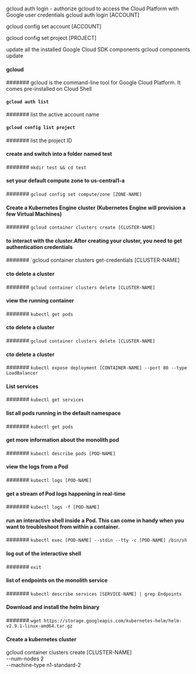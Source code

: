gcloud auth login - authorize gcloud to access the Cloud Platform with Google user credentials
gcloud auth login [ACCOUNT]

gcloud config set account [ACCOUNT]

gcloud config set project [PROJECT]

update all the installed Google Cloud SDK components
gcloud components update

#### gcloud
####### gcloud is the command-line tool for Google Cloud Platform. It comes pre-installed on Cloud Shell

#### `gcloud auth list`
####### list the active account name

#### `gcloud config list project`
####### list the project ID

#### create and switch into a folder named test
####### `mkdir test && cd test`

#### set your default compute zone to us-central1-a
####### `gcloud config set compute/zone [ZONE-NAME]`

#### Create a Kubernetes Engine cluster (Kubernetes Engine will provision a few Virtual Machines)
####### `gcloud container clusters create [CLUSTER-NAME]`

#### to interact with the cluster.After creating your cluster, you need to get authentication credentials
####### `gcloud container clusters get-credentials [CLUSTER-NAME]

#### cto delete a cluster
####### `gcloud container clusters delete [CLUSTER-NAME]`

#### view the running container
####### `kubectl get pods`

#### cto delete a cluster
####### `gcloud container clusters delete [CLUSTER-NAME]`

#### cto delete a cluster
####### `kubectl expose deployment [CONTAINER-NAME] --port 80 --type LoadBalancer`

#### List services
####### `kubectl get services`

#### list all pods running in the default namespace
####### `kubectl get pods`

#### get more information about the monolith pod
####### `kubectl describe pods [POD-NAME]`

#### view the logs from a Pod
####### `kubectl logs [POD-NAME]`

#### get a stream of Pod logs happening in real-time
####### `kubectl logs -f [POD-NAME]`

#### run an interactive shell inside a Pod. This can come in handy when you want to troubleshoot from within a container.
####### `kubectl exec [POD-NAME] --stdin --tty -c [POD-NAME] /bin/sh`

#### log out of the interactive shell
####### `exit`

#### list of endpoints on the monolith service
####### `kubectl describe services [SERVICE-NAME] | grep Endpoints`

#### Download and install the helm binary
####### `wget https://storage.googleapis.com/kubernetes-helm/helm-v2.9.1-linux-amd64.tar.gz`

#### Create a kubernetes cluster
gcloud container clusters create [CLUSTER-NAME] \
--num-nodes 2 \
--machine-type n1-standard-2 

